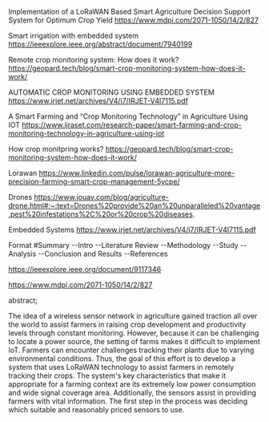 Implementation of a LoRaWAN Based Smart Agriculture Decision Support System for Optimum Crop Yield
https://www.mdpi.com/2071-1050/14/2/827

Smart irrigation with embedded system
https://ieeexplore.ieee.org/abstract/document/7940199

Remote crop monitoring system: How does it work?
https://geopard.tech/blog/smart-crop-monitoring-system-how-does-it-work/

AUTOMATIC CROP MONITORING USING EMBEDDED SYSTEM
https://www.irjet.net/archives/V4/i7/IRJET-V4I7115.pdf

A Smart Farming and “Crop Monitoring Technology” in Agriculture Using IOT
https://www.ijraset.com/research-paper/smart-farming-and-crop-monitoring-technology-in-agriculture-using-iot

How crop monitpring works?
https://geopard.tech/blog/smart-crop-monitoring-system-how-does-it-work/

Lorawan
https://www.linkedin.com/pulse/lorawan-agriculture-more-precision-farming-smart-crop-management-5ycpe/

Drones
https://www.jouav.com/blog/agriculture-drone.html#:~:text=Drones%20provide%20an%20unparalleled%20vantage,pest%20infestations%2C%20or%20crop%20diseases.

Embedded Systems
https://www.irjet.net/archives/V4/i7/IRJET-V4I7115.pdf


Format
#Summary
--Intro
--Literature Review
--Methodology
--Study
--Analysis
--Conclusion and Results
--References


https://ieeexplore.ieee.org/document/9117346

https://www.mdpi.com/2071-1050/14/2/827

abstract;

The idea of a wireless sensor network in agriculture gained traction all over the world to assist farmers in raising crop development and productivity levels through constant monitoring. However, because it can be challenging to locate a power source, the setting of farms makes it difficult to implement IoT. Farmers can encounter challenges tracking their plants due to varying environmental conditions.
Thus, the goal of this effort is to develop a system that uses LoRaWAN technology to assist farmers in remotely tracking their crops. The system's key characteristics that make it appropriate for a farming context are its extremely low power consumption and wide signal coverage area. Additionally, the sensors assist in providing farmers with vital information. The first step in the process was deciding which suitable and reasonably priced sensors to use. 


